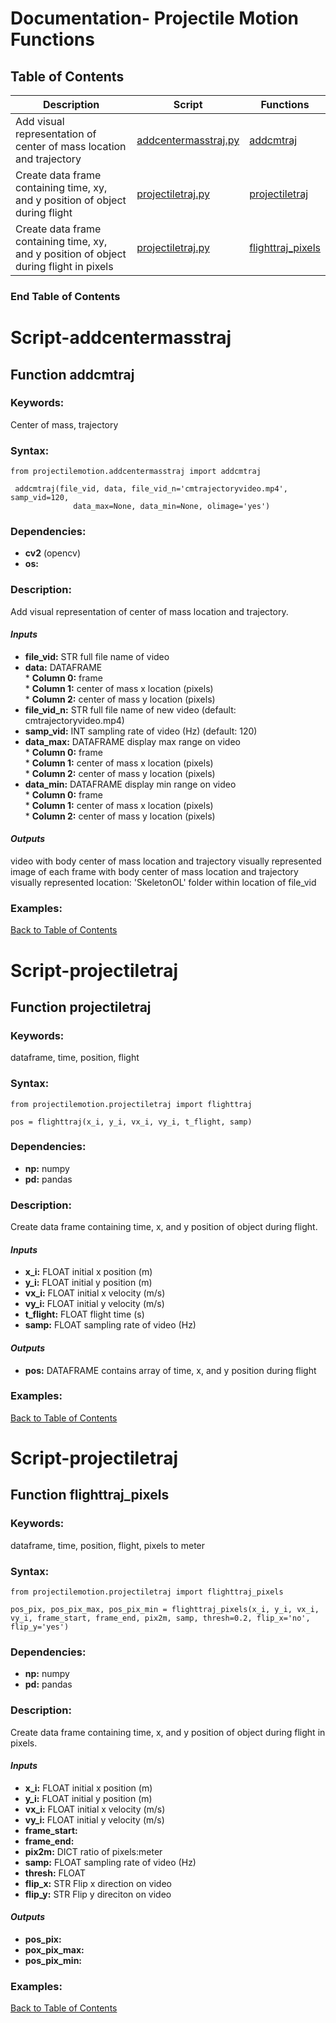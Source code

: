 # Documentation- Projectile Motion Functions

## Table of Contents 
| Description | Script |Functions |
| ------------- | ------------- | ------------- |
| Add visual representation of center of mass location and trajectory |[addcentermasstraj.py](https://github.com/USCBiomechanicsLab/labcodes/blob/master/projectilemotion/addcentermasstraj.py) | [addcmtraj](#function-addcmtraj) |
| Create data frame containing time, xy, and y position of object during flight|[projectiletraj.py](https://github.com/USCBiomechanicsLab/labcodes/blob/master/projectilemotion/projectiletraj.py)|[projectiletraj](#function-projectiletraj)|
| Create data frame containing time, xy, and y position of object during flight in pixels|[projectiletraj.py](https://github.com/USCBiomechanicsLab/labcodes/blob/master/projectilemotion/projectiletraj.py)|[flighttraj_pixels](#function-flighttraj_pixels)

### End Table of Contents  <br/>

# Script-addcentermasstraj
## Function addcmtraj

### **Keywords:**
Center of mass, trajectory

### **Syntax:**
```
from projectilemotion.addcentermasstraj import addcmtraj

 addcmtraj(file_vid, data, file_vid_n='cmtrajectoryvideo.mp4', samp_vid=120,
              data_max=None, data_min=None, olimage='yes')
```

### **Dependencies:** 
* **cv2** (opencv)
* **os:** 

### **Description:**<br/>
Add visual representation of center of mass location and trajectory.<br/>

#### *Inputs*

   * **file_vid:** STR full file name of video<br/>
   * **data:** DATAFRAME<br/>
	* **Column 0:** frame <br/>
	* **Column 1:** center of mass x location (pixels)<br/>
	* **Column 2:** center of mass y location (pixels)<br/>
   * **file_vid_n:** STR full file name of new video (default: cmtrajectoryvideo.mp4)<br/>
   * **samp_vid:** INT sampling rate of video (Hz) (default: 120)<br/>   
   * **data_max:** DATAFRAME display max range on video<br/>
	* **Column 0:** frame<br/>
	* **Column 1:** center of mass x location (pixels)<br/>
	* **Column 2:** center of mass y location (pixels)<br/>
   * **data_min:** DATAFRAME display min range on video<br/>
	* **Column 0:** frame<br/>
	* **Column 1:** center of mass x location (pixels)<br/>
	* **Column 2:** center of mass y location (pixels)<br/>
    
#### *Outputs*<br/>
video with body center of mass location and trajectory visually represented
image of each frame with body center of mass location and trajectory visually represented
location: 'SkeletonOL' folder within location of file_vid


### **Examples:**

[Back to Table of Contents](#table-of-contents)


# Script-projectiletraj
## Function projectiletraj

### **Keywords:**
dataframe, time, position, flight

### **Syntax:**
```
from projectilemotion.projectiletraj import flighttraj

pos = flighttraj(x_i, y_i, vx_i, vy_i, t_flight, samp)
```

### **Dependencies:** 
* **np:** numpy
* **pd:** pandas

### **Description:**<br/>
Create data frame containing time, x, and y position of object during flight.<br/>

#### *Inputs*

   * **x_i:** FLOAT initial x position (m)<br/>
   * **y_i:** FLOAT initial y position (m)<br/>
   * **vx_i:** FLOAT initial x velocity (m/s)<br/>
   * **vy_i:** FLOAT initial y velocity (m/s)<br/>	
   * **t_flight:** FLOAT flight time (s)<br/>
   * **samp:** FLOAT sampling rate of video (Hz)<br/>
	
    
#### *Outputs*<br/>
* **pos:** DATAFRAME contains array of time, x, and y position during flight<br/>

### **Examples:**

[Back to Table of Contents](#table-of-contents)


# Script-projectiletraj
## Function flighttraj_pixels

### **Keywords:**
dataframe, time, position, flight, pixels to meter

### **Syntax:**
```
from projectilemotion.projectiletraj import flighttraj_pixels

pos_pix, pos_pix_max, pos_pix_min = flighttraj_pixels(x_i, y_i, vx_i, vy_i, frame_start, frame_end, pix2m, samp, thresh=0.2, flip_x='no', flip_y='yes')
```
### **Dependencies:** 
* **np:** numpy
* **pd:** pandas

### **Description:**<br/>
Create data frame containing time, x, and y position of object during flight in pixels.<br/> 

#### *Inputs*

   * **x_i:** FLOAT initial x position (m)<br/>
   * **y_i:** FLOAT initial y position (m)<br/>
   * **vx_i:** FLOAT initial x velocity (m/s)<br/>
   * **vy_i:** FLOAT initial y velocity (m/s)<br/>
   * **frame_start:** 
   * **frame_end:**
   * **pix2m:** DICT ratio of pixels:meter
   * **samp:** FLOAT sampling rate of video (Hz)<br/>
   * **thresh:** FLOAT   
   * **flip_x:** STR Flip x direction on video  
   * **flip_y:** STR Flip y direciton on video  

#### *Outputs*<br/>
   * **pos_pix:** 
   * **pox_pix_max:**
   * **pos_pix_min:**


### **Examples:**

[Back to Table of Contents](#table-of-contents)
